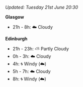 *Updated: Tuesday 21st June 20:30*

**Glasgow**

* 21h - 8h: :cloud: Cloudy

**Edinburgh**

* 21h - 23h: :partly_sunny: Partly Cloudy
* 0h - 3h: :cloud: Cloudy
* 4h: :cyclone: Windy (:cloud:)
* 5h - 7h: :cloud: Cloudy
* 8h: :cyclone: Windy (:cloud:)
